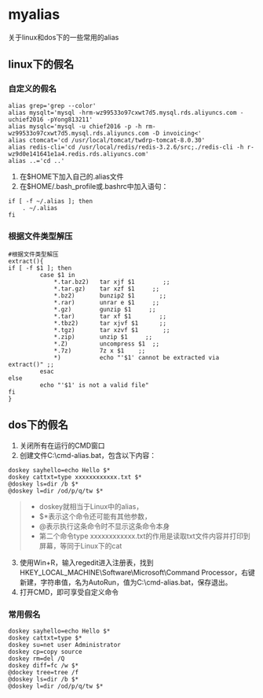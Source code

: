 # myalias
关于linux和dos下的一些常用的alias

## linux下的假名

### 自定义的假名

```
alias grep='grep --color'
alias mysqlt='mysql -hrm-wz99533o97cxwt7d5.mysql.rds.aliyuncs.com -uchief2016 -pYong813211'
alias mysqlc='mysql -u chief2016 -p -h rm-wz99533o97cxwt7d5.mysql.rds.aliyuncs.com -D invoicing<'
alias ctomcat='cd /usr/local/tomcat/twdrp-tomcat-8.0.30'
alias redis-cli='cd /usr/local/redis/redis-3.2.6/src;./redis-cli -h r-wz9d0e141641e1a4.redis.rds.aliyuncs.com'
alias ..='cd ..'

```
1. 在$HOME下加入自己的.alias文件
2. 在$HOME/.bash_profile或.bashrc中加入语句：

```
if [ -f ~/.alias ]; then  
    . ~/.alias  
fi
```
### 根据文件类型解压 
```
#根据文件类型解压  
extract(){  
if [ -f $1 ]; then  
         case $1 in  
             *.tar.bz2)   tar xjf $1        ;;  
             *.tar.gz)    tar xzf $1     ;;  
             *.bz2)       bunzip2 $1       ;;  
             *.rar)       unrar e $1     ;;  
             *.gz)        gunzip $1     ;;  
             *.tar)       tar xf $1        ;;  
             *.tbz2)      tar xjvf $1      ;;  
             *.tgz)       tar xzvf $1       ;;  
             *.zip)       unzip $1     ;;  
             *.Z)         uncompress $1  ;;  
             *.7z)        7z x $1    ;;  
             *)           echo "'$1' cannot be extracted via extract()" ;;  
         esac  
else  
         echo "'$1' is not a valid file"  
fi  
}
```

## dos下的假名

1. 关闭所有在运行的CMD窗口
2. 创建文件C:\cmd-alias.bat，包含以下内容：
```
doskey sayhello=echo Hello $*
doskey cattxt=type xxxxxxxxxxxx.txt $*
@doskey ls=dir /b $*
@doskey l=dir /od/p/q/tw $*
```
> - doskey就相当于Linux中的alias，
>- $*表示这个命令还可能有其他参数，
>- @表示执行这条命令时不显示这条命令本身
>- 第二个命令type xxxxxxxxxxxx.txt的作用是读取txt文件内容并打印到屏幕，等同于Linux下的cat

3. 使用Win+R，输入regedit进入注册表，找到HKEY_LOCAL_MACHINE\Software\Microsoft\Command Processor，右键新建，字符串值，名为AutoRun，值为C:\cmd-alias.bat，保存退出。
4. 打开CMD，即可享受自定义命令

### 常用假名

```
doskey sayhello=echo Hello $*
doskey cattxt=type $*
doskey su=net user Administrator
doskey cp=copy source
doskey rm=del /Q
doskey diff=fc /w $*
@dockey tree=tree /f
@doskey ls=dir /b $*
@doskey l=dir /od/p/q/tw $*
```

